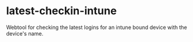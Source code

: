 # latest-checkin-intune
Webtool for checking the latest logins for an intune bound device with the device's name.
